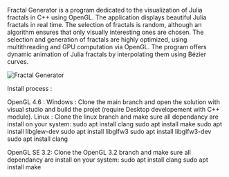Fractal Generator is a program dedicated to the visualization of Julia fractals in C++ using OpenGL.
The application displays beautiful Julia fractals in real time. The selection of fractals is random, although an algorithm ensures that only visually interesting ones are chosen.
The selection and generation of fractals are highly optimized, using multithreading and GPU computation via OpenGL.
The program offers dynamic animation of Julia fractals by interpolating them using Bézier curves.

![Fractal Generator](https://github.com/user-attachments/assets/3d70dc13-39cd-4115-ad18-476f0f5a8939)

Install process : 

OpenGL 4.6 :
Windows :
Clone the main branch and open the solution with visual studio and build the projet (require Desktop developement with C++ module).
Linux :
Clone the linux branch and make sure all dependancy are install on your system:
sudo apt install clang
sudo apt install make
sudo apt install libglew-dev
sudo apt install libglfw3
sudo apt install libglfw3-dev
sudo apt install clang

OpenGL SE 3.2:
Clone the OpenGL 3.2 branch and make sure all dependancy are install on your system:
sudo apt install clang
sudo apt install make
